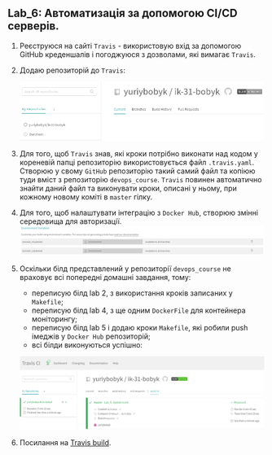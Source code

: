 Lab_6: Автоматизація за допомогою CI/CD серверів.
-

1. Реєструюся на сайті `Travis` - використовую вхід за допомогою GitHub креденшалів і погоджуюся з дозволами, які вимагає `Travis`.
2. Додаю репозиторій до `Travis`:

     ![image](1.png)
3. Для того, щоб `Travis` знав, які кроки потрібно виконати над кодом у кореневій папці  репозиторію використовується файл `.travis.yaml`. Створюю у свому `GitHub` репозиторію такий самий файл та копіюю туди вміст з репозиторію `devops_course`. `Travis` повинен автоматично знайти даний файл та виконувати кроки, описані у ньому, при кожному новому коміті в `master` гілку.

4. Для того, щоб налаштувати інтеграцію з `Docker Hub`, створюю змінні середовища для авторизації.
     ![image](2.png)
     
5. Оскільки білд представлений у репозиторії `devops_course` не враховує всі попередні домашні завдання, тому:
   - переписую білд lab 2, з використання кроків записаних у `Makefile`;
   - переписую білд lab 4, з ще одним `DockerFile` для контейнера моніторингу;
   - переписую білд lab 5 і додаю кроки `Makefile`, які робили push імеджів у `Docker Hub` репозиторій;
   - всі білди виконуються успішно:
   
    ![image](3.png)

6. Посилання на  [Travis build](https://travis-ci.org/yuriybobyk/ik-31-bobyk).